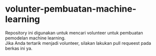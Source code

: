 # volunter-pembuatan-machine-learning
Repository ini digunakan untuk mencari volunteer untuk pembuatan pemodelan machine learning.<br>
Jika Anda tertarik menjadi volunteer, silakan lakukan pull requeest pada berkas ini ya.<br>

